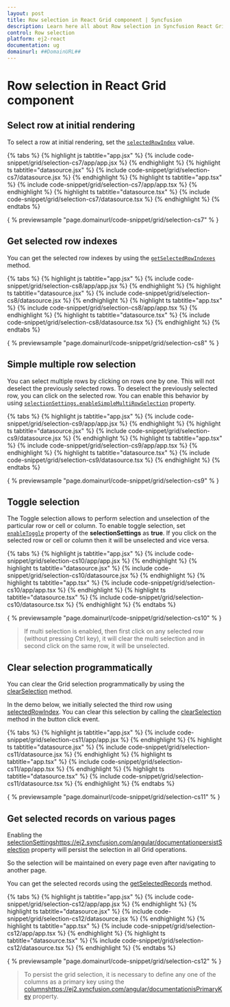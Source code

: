 ```yaml
---
layout: post
title: Row selection in React Grid component | Syncfusion
description: Learn here all about Row selection in Syncfusion React Grid component of Syncfusion Essential JS 2 and more.
control: Row selection 
platform: ej2-react
documentation: ug
domainurl: ##DomainURL##
---
```


# Row selection in React Grid component

## Select row at initial rendering

To select a row at initial rendering, set the [`selectedRowIndex`](https://ej2.syncfusion.com/angular/documentation/api/grid/#selectedrowindex) value.

 {% tabs %}
{% highlight js tabtitle="app.jsx" %}
{% include code-snippet/grid/selection-cs7/app/app.jsx %}
{% endhighlight %}
{% highlight ts tabtitle="datasource.jsx" %}
{% include code-snippet/grid/selection-cs7/datasource.jsx %}
{% endhighlight %}
{% highlight ts tabtitle="app.tsx" %}
{% include code-snippet/grid/selection-cs7/app/app.tsx %}
{% endhighlight %}
{% highlight ts tabtitle="datasource.tsx" %}
{% include code-snippet/grid/selection-cs7/datasource.tsx %}
{% endhighlight %}
{% endtabs %}

{ % previewsample "page.domainurl/code-snippet/grid/selection-cs7" % }

## Get selected row indexes

You can get the selected row indexes by using the [`getSelectedRowIndexes`](https://ej2.syncfusion.com/angular/documentation/api/grid/#getselectedrowindexes) method.

{% tabs %}
{% highlight js tabtitle="app.jsx" %}
{% include code-snippet/grid/selection-cs8/app/app.jsx %}
{% endhighlight %}
{% highlight ts tabtitle="datasource.jsx" %}
{% include code-snippet/grid/selection-cs8/datasource.jsx %}
{% endhighlight %}
{% highlight ts tabtitle="app.tsx" %}
{% include code-snippet/grid/selection-cs8/app/app.tsx %}
{% endhighlight %}
{% highlight ts tabtitle="datasource.tsx" %}
{% include code-snippet/grid/selection-cs8/datasource.tsx %}
{% endhighlight %}
{% endtabs %}

{ % previewsample "page.domainurl/code-snippet/grid/selection-cs8" % }

## Simple multiple row selection

You can select multiple rows by clicking on rows one by one. This will not deselect the previously selected rows. To deselect the previously selected row, you can click on the  selected row. You can enable this behavior by using [`selectionSettings.enableSimpleMultiRowSelection`](https://ej2.syncfusion.com/angular/documentation/api/grid/selectionSettings/#enablesimplemultirowselection) property.

{% tabs %}
{% highlight js tabtitle="app.jsx" %}
{% include code-snippet/grid/selection-cs9/app/app.jsx %}
{% endhighlight %}
{% highlight ts tabtitle="datasource.jsx" %}
{% include code-snippet/grid/selection-cs9/datasource.jsx %}
{% endhighlight %}
{% highlight ts tabtitle="app.tsx" %}
{% include code-snippet/grid/selection-cs9/app/app.tsx %}
{% endhighlight %}
{% highlight ts tabtitle="datasource.tsx" %}
{% include code-snippet/grid/selection-cs9/datasource.tsx %}
{% endhighlight %}
{% endtabs %}

{ % previewsample "page.domainurl/code-snippet/grid/selection-cs9" % }

## Toggle selection

The Toggle selection allows to perform selection and unselection of the particular row or cell or column. To enable toggle selection, set [`enableToggle`](https://ej2.syncfusion.com/angular/documentation/api/grid/selectionSettings/#enabletoggle) property of the **selectionSettings** as **true**. If you click on the selected row or cell or column then it will be unselected and vice versa.

{% tabs %}
{% highlight js tabtitle="app.jsx" %}
{% include code-snippet/grid/selection-cs10/app/app.jsx %}
{% endhighlight %}
{% highlight ts tabtitle="datasource.jsx" %}
{% include code-snippet/grid/selection-cs10/datasource.jsx %}
{% endhighlight %}
{% highlight ts tabtitle="app.tsx" %}
{% include code-snippet/grid/selection-cs10/app/app.tsx %}
{% endhighlight %}
{% highlight ts tabtitle="datasource.tsx" %}
{% include code-snippet/grid/selection-cs10/datasource.tsx %}
{% endhighlight %}
{% endtabs %}

{ % previewsample "page.domainurl/code-snippet/grid/selection-cs10" % }

> If multi selection is enabled, then first click on any selected row (without pressing Ctrl key), it will clear the multi selection and in second click on the same row, it will be unselected.

## Clear selection programmatically

You can clear the Grid selection programmatically by using the [clearSelection](https://ej2.syncfusion.com/angular/documentation/api-grid.html#clearSelection) method.

In the demo below, we initially selected the third row using [selectedRowIndex](https://ej2.syncfusion.com/angular/documentation/api-grid.html#selectedrowindex-number). You can clear this selection by calling the [clearSelection](https://ej2.syncfusion.com/angular/documentation/api-grid.html#clearSelection) method in the button click event.

{% tabs %}
{% highlight js tabtitle="app.jsx" %}
{% include code-snippet/grid/selection-cs11/app/app.jsx %}
{% endhighlight %}
{% highlight ts tabtitle="datasource.jsx" %}
{% include code-snippet/grid/selection-cs11/datasource.jsx %}
{% endhighlight %}
{% highlight ts tabtitle="app.tsx" %}
{% include code-snippet/grid/selection-cs11/app/app.tsx %}
{% endhighlight %}
{% highlight ts tabtitle="datasource.tsx" %}
{% include code-snippet/grid/selection-cs11/datasource.tsx %}
{% endhighlight %}
{% endtabs %}

{ % previewsample "page.domainurl/code-snippet/grid/selection-cs11" % }

## Get selected records on various pages

Enabling the [selectionSettingshttps://ej2.syncfusion.com/angular/documentationpersistSelection](./api-selectionSettings.html#persistselection-boolean) property will persist the selection in all Grid operations.

So the selection will be maintained on every page even after navigating to another page.

You can get the selected records using the [getSelectedRecords](https://ej2.syncfusion.com/angular/documentation/api-grid.html#getSelectedRecords) method.

{% tabs %}
{% highlight js tabtitle="app.jsx" %}
{% include code-snippet/grid/selection-cs12/app/app.jsx %}
{% endhighlight %}
{% highlight ts tabtitle="datasource.jsx" %}
{% include code-snippet/grid/selection-cs12/datasource.jsx %}
{% endhighlight %}
{% highlight ts tabtitle="app.tsx" %}
{% include code-snippet/grid/selection-cs12/app/app.tsx %}
{% endhighlight %}
{% highlight ts tabtitle="datasource.tsx" %}
{% include code-snippet/grid/selection-cs12/datasource.tsx %}
{% endhighlight %}
{% endtabs %}

{ % previewsample "page.domainurl/code-snippet/grid/selection-cs12" % }

> To persist the grid selection, it is necessary to define any one of the columns as a primary key using the [columnshttps://ej2.syncfusion.com/angular/documentationisPrimaryKey](./api-column.html#isprimarykey-boolean) property.